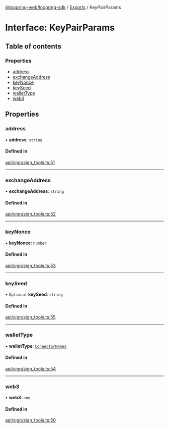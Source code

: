 [@loopring-web/loopring-sdk](../README.md) / [Exports](../modules.md) / KeyPairParams

# Interface: KeyPairParams

## Table of contents

### Properties

- [address](KeyPairParams.md#address)
- [exchangeAddress](KeyPairParams.md#exchangeaddress)
- [keyNonce](KeyPairParams.md#keynonce)
- [keySeed](KeyPairParams.md#keyseed)
- [walletType](KeyPairParams.md#wallettype)
- [web3](KeyPairParams.md#web3)

## Properties

### address

• **address**: `string`

#### Defined in

[api/sign/sign_tools.ts:51](https://github.com/Loopring/loopring_sdk/blob/ea87b1c/src/api/sign/sign_tools.ts#L51)

___

### exchangeAddress

• **exchangeAddress**: `string`

#### Defined in

[api/sign/sign_tools.ts:52](https://github.com/Loopring/loopring_sdk/blob/ea87b1c/src/api/sign/sign_tools.ts#L52)

___

### keyNonce

• **keyNonce**: `number`

#### Defined in

[api/sign/sign_tools.ts:53](https://github.com/Loopring/loopring_sdk/blob/ea87b1c/src/api/sign/sign_tools.ts#L53)

___

### keySeed

• `Optional` **keySeed**: `string`

#### Defined in

[api/sign/sign_tools.ts:55](https://github.com/Loopring/loopring_sdk/blob/ea87b1c/src/api/sign/sign_tools.ts#L55)

___

### walletType

• **walletType**: [`ConnectorNames`](../enums/ConnectorNames.md)

#### Defined in

[api/sign/sign_tools.ts:54](https://github.com/Loopring/loopring_sdk/blob/ea87b1c/src/api/sign/sign_tools.ts#L54)

___

### web3

• **web3**: `any`

#### Defined in

[api/sign/sign_tools.ts:50](https://github.com/Loopring/loopring_sdk/blob/ea87b1c/src/api/sign/sign_tools.ts#L50)
